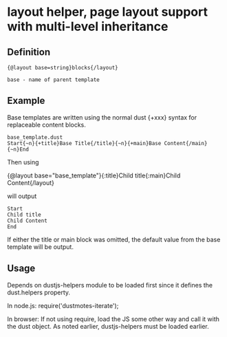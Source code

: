 # layout helper, page layout support with multi-level inheritance

## Definition

```
{@layout base=string}blocks{/layout}

base - name of parent template
```

## Example

Base templates are written using the normal dust {+xxx} syntax for replaceable content blocks.

```
base_template.dust
Start{~n}{+title}Base Title{/title}{~n}{+main}Base Content{/main}{~n}End
```
Then using

{@layout base="base_template"}{:title}Child title{:main}Child Content{/layout}

will output

```
Start
Child title
Child Content
End
```

If either the title or main block was omitted, the default value from the
base template will be output.

## Usage
Depends on dustjs-helpers module to be loaded first since it defines
the dust.helpers property.

In node.js:
require('dustmotes-iterate');

In browser:
If not using require, load the JS some other way and call it with the dust object. As noted earlier,
dustjs-helpers must be loaded earlier.

